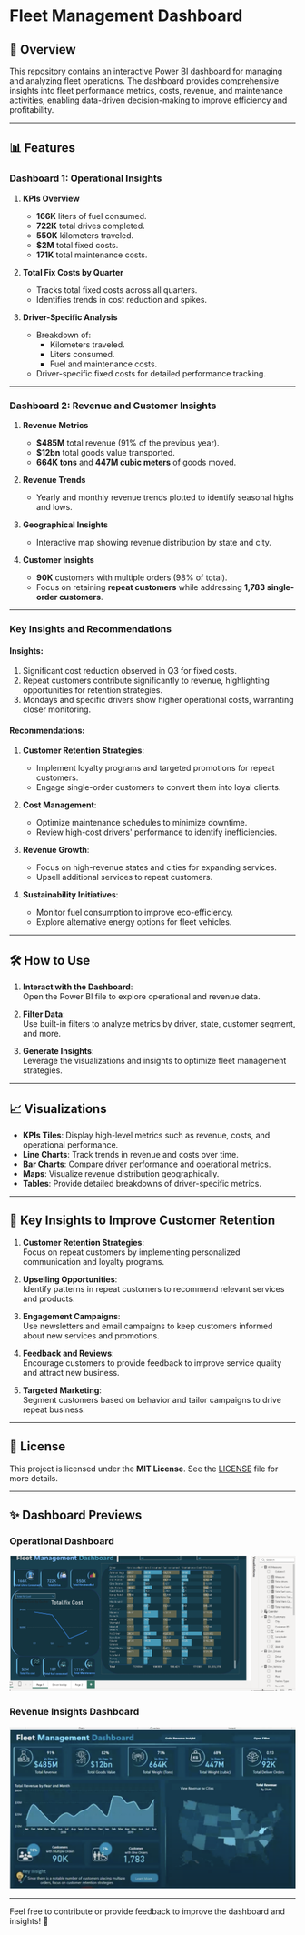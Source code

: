 # Fleet Management Dashboard

## 🚚 Overview
This repository contains an interactive Power BI dashboard for managing and analyzing fleet operations. The dashboard provides comprehensive insights into fleet performance metrics, costs, revenue, and maintenance activities, enabling data-driven decision-making to improve efficiency and profitability.

---

## 📊 Features

### **Dashboard 1: Operational Insights**
1. **KPIs Overview**
   - **166K** liters of fuel consumed.
   - **722K** total drives completed.
   - **550K** kilometers traveled.
   - **$2M** total fixed costs.
   - **171K** total maintenance costs.

2. **Total Fix Costs by Quarter**
   - Tracks total fixed costs across all quarters.
   - Identifies trends in cost reduction and spikes.

3. **Driver-Specific Analysis**
   - Breakdown of:
     - Kilometers traveled.
     - Liters consumed.
     - Fuel and maintenance costs.
   - Driver-specific fixed costs for detailed performance tracking.

---

### **Dashboard 2: Revenue and Customer Insights**
1. **Revenue Metrics**
   - **$485M** total revenue (91% of the previous year).
   - **$12bn** total goods value transported.
   - **664K tons** and **447M cubic meters** of goods moved.

2. **Revenue Trends**
   - Yearly and monthly revenue trends plotted to identify seasonal highs and lows.

3. **Geographical Insights**
   - Interactive map showing revenue distribution by state and city.

4. **Customer Insights**
   - **90K** customers with multiple orders (98% of total).
   - Focus on retaining **repeat customers** while addressing **1,783 single-order customers**.

---

### **Key Insights and Recommendations**
#### Insights:
1. Significant cost reduction observed in Q3 for fixed costs.
2. Repeat customers contribute significantly to revenue, highlighting opportunities for retention strategies.
3. Mondays and specific drivers show higher operational costs, warranting closer monitoring.

#### Recommendations:
1. **Customer Retention Strategies**:
   - Implement loyalty programs and targeted promotions for repeat customers.
   - Engage single-order customers to convert them into loyal clients.

2. **Cost Management**:
   - Optimize maintenance schedules to minimize downtime.
   - Review high-cost drivers' performance to identify inefficiencies.

3. **Revenue Growth**:
   - Focus on high-revenue states and cities for expanding services.
   - Upsell additional services to repeat customers.

4. **Sustainability Initiatives**:
   - Monitor fuel consumption to improve eco-efficiency.
   - Explore alternative energy options for fleet vehicles.

---

## 🛠️ How to Use
1. **Interact with the Dashboard**:  
   Open the Power BI file to explore operational and revenue data.

2. **Filter Data**:  
   Use built-in filters to analyze metrics by driver, state, customer segment, and more.

3. **Generate Insights**:  
   Leverage the visualizations and insights to optimize fleet management strategies.

---

## 📈 Visualizations
- **KPIs Tiles**: Display high-level metrics such as revenue, costs, and operational performance.
- **Line Charts**: Track trends in revenue and costs over time.
- **Bar Charts**: Compare driver performance and operational metrics.
- **Maps**: Visualize revenue distribution geographically.
- **Tables**: Provide detailed breakdowns of driver-specific metrics.

---

## 🔑 Key Insights to Improve Customer Retention
1. **Customer Retention Strategies**:  
   Focus on repeat customers by implementing personalized communication and loyalty programs.

2. **Upselling Opportunities**:  
   Identify patterns in repeat customers to recommend relevant services and products.

3. **Engagement Campaigns**:  
   Use newsletters and email campaigns to keep customers informed about new services and promotions.

4. **Feedback and Reviews**:  
   Encourage customers to provide feedback to improve service quality and attract new business.

5. **Targeted Marketing**:  
   Segment customers based on behavior and tailor campaigns to drive repeat business.

---

## 📝 License
This project is licensed under the **MIT License**. See the [LICENSE](LICENSE) file for more details.

---

## ✨ Dashboard Previews
### Operational Dashboard
![Fleet Management Dashboard - Operational Insights](fleet1.png)

### Revenue Insights Dashboard
![Fleet Management Dashboard - Revenue Insights](fleet2.png)


---

Feel free to contribute or provide feedback to improve the dashboard and insights! 🚀
